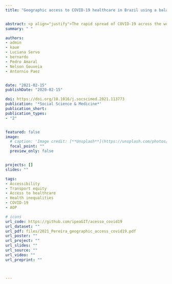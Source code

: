 ```yaml
---
title: "Geographic access to COVID-19 healthcare in Brazil using a balanced float catchment area approach"


abstract: <p align="justify">The rapid spread of COVID-19 across the world has raised concerns about the responsiveness of cities and healthcare systems during pandemics. Recent studies try to model how the number of COVID-19 infections will likely grow and impact the demand for hospitalization services at national and regional levels. However, less attention has been paid to the geographic access to COVID-19 healthcare services and to hospitals’ response capacity at the local level, particularly in urban areas in the Global South. This paper shows how transport accessibility analysis can provide actionable information to help improve healthcare coverage and responsiveness. It analyzes accessibility to COVID-19 healthcare at high spatial resolution in the 20 largest cities of Brazil. Using network-distance metrics, we estimate the vulnerable population living in areas with poor access to healthcare facilities that could either screen or hospitalize COVID-19 patients. We then use a new balanced floating catchment area (BFCA) indicator to estimate spatial, income, and racial inequalities in access to hospitals with intensive care unit (ICU) beds and mechanical ventilators while taking into account congestion effects. Based on this analysis, we identify substantial social and spatial inequalities in access to health services during the pandemic. The availability of ICU equipment varies considerably between cities, and it is substantially lower among black and poor communities. The study maps territorial inequalities in healthcare access and reflects on different policy lessons that can be learned for other countries based on the Brazilian case.</p>
summary: " "

authors:
- admin
- kaue
- Luciana Servo
- bernardo
- Pedro Amaral
- Nelson Gouveia
- Antornio Paez 


date: "2021-02-15"
publishDate: "2020-02-15"

doi: https://doi.org/10.1016/j.socscimed.2021.113773
publication: '*Social Science & Medicine*'
publication_short:
publication_types:
- "2"


featured: false
image:
  # caption: 'Image credit: [**Unsplash**](https://unsplash.com/photos/jdD8gXaTZsc)'
  focal_point: ""
  preview_only: false


projects: []
slides: ""

tags:
- Accessibility
- Transport equity
- Access to healthcare
- Health inequalities
- COVID-19
- AOP

# icons
url_code: https://github.com/ipeaGIT/acesso_covid19
url_dataset: ""
url_pdf: files/2021_Pereira_geographic_access_covid19.pdf
url_poster: ""
url_project: ""
url_slides: ""
url_source: ""
url_video: ""
url_preprint: ""



---
```


